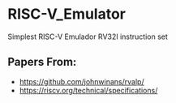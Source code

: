# RISC-V_Emulator
Simplest RISC-V Emulador
RV32I instruction set

## Papers From:
* https://github.com/johnwinans/rvalp/
* https://riscv.org/technical/specifications/